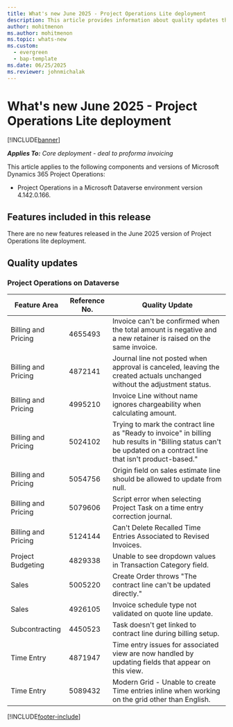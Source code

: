 ```yaml
---
title: What's new June 2025 - Project Operations Lite deployment
description: This article provides information about quality updates that are available in the June 2025 release of Microsoft Dynamics 365 Project Operations Lite deployment.
author: mohitmenon
ms.author: mohitmenon
ms.topic: whats-new
ms.custom:
  - evergreen
  - bap-template
ms.date: 06/25/2025
ms.reviewer: johnmichalak
---
```


# What's new June 2025 - Project Operations Lite deployment

[!INCLUDE[banner](../../includes/banner.md)]

_**Applies To:** Core deployment - deal to proforma invoicing_

This article applies to the following components and versions of Microsoft Dynamics 365 Project Operations:

- Project Operations in a Microsoft Dataverse environment version 4.142.0.166.

## Features included in this release

There are no new features released in the June 2025 version of Project Operations lite deployment.

## Quality updates

### Project Operations on Dataverse

| **Feature Area** | **Reference No.** | **Quality Update** |
| --- | --- | --- |
|Billing and Pricing| 4655493| Invoice can't be confirmed when the total amount is negative and a new retainer is raised on the same invoice. |
|Billing and Pricing| 4872141| Journal line not posted when approval is canceled, leaving the created actuals unchanged without the adjustment status. |
|Billing and Pricing| 4995210| Invoice Line without name ignores chargeability when calculating amount. |
|Billing and Pricing| 5024102| Trying to mark the contract line as "Ready to invoice" in billing hub results in "Billing status can't be updated on a contract line that isn't product-based." |
|Billing and Pricing| 5054756|	Origin field on sales estimate line should be allowed to update from null. |
|Billing and Pricing| 5079606| Script error when selecting Project Task on a time entry correction journal. |
|Billing and Pricing| 5124144| Can't Delete Recalled Time Entries Associated to Revised Invoices. |
|Project Budgeting| 4829338| Unable to see dropdown values in Transaction Category field. |
|Sales| 5005220| Create Order throws "The contract line can't be updated directly." |
|Sales| 4926105| Invoice schedule type not validated on quote line update. |
|Subcontracting| 4450523| Task doesn't get linked to contract line during billing setup. |
|Time Entry| 4871947| Time entry issues for associated view are now handled by updating fields that appear on this view. |
|Time Entry| 5089432| Modern Grid - Unable to create Time entries inline when working on the grid other than English. |

[!INCLUDE[footer-include](../../includes/footer-banner.md)]
